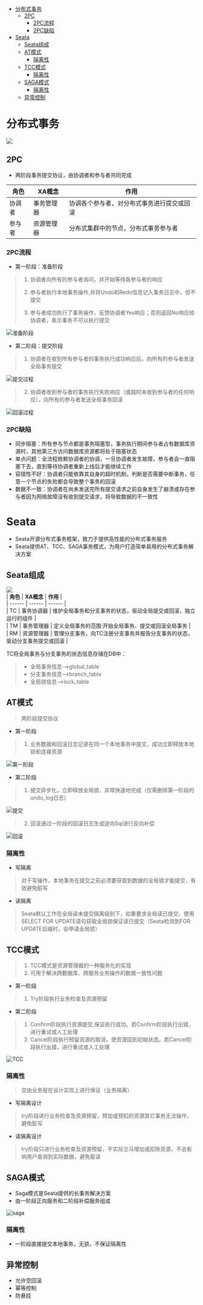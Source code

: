 <!-- TOC -->

- [分布式事务](#分布式事务)
    - [2PC](#2pc)
        - [2PC流程](#2pc流程)
        - [2PC缺陷](#2pc缺陷)
- [Seata](#seata)
    - [Seata组成](#seata组成)
    - [AT模式](#at模式)
        - [隔离性](#隔离性)
    - [TCC模式](#tcc模式)
        - [隔离性](#隔离性-1)
    - [SAGA模式](#saga模式)
        - [隔离性](#隔离性-2)
    - [异常控制](#异常控制)

<!-- /TOC -->
# 分布式事务  
![](./pic/tra.PNG)  
## 2PC  
+ 两阶段事务提交协议，由协调者和参与者共同完成  
  
| **角色** | **XA概念** | **作用** |  
| ------ | ------ | ------ |  
| 协调者 | 事务管理器 | 协调各个参与者，对分布式事务进行提交或回滚 |  
| 参与者 | 资源管理器 | 分布式集群中的节点，分布式事务参与者 |  
### 2PC流程
+ 第一阶段：准备阶段  
> 1. 协调者向所有的参与者询问，并开始等待各参与者的响应  
>  
> 2. 参与者执行本地事务操作,并将Undo和Redo信息记入事务日志中，但不提交  
>  
> 3. 参与者成功执行了事务操作，反馈协调者Yes响应；否则返回No响应给协调者，表示事务不可以执行提交  
>  
![准备阶段](./pic/2pc_1.png) 
+ 第二阶段：提交阶段  
> 1. 协调者在收到所有参与者的事务执行成功响应后，向所有的参与者发送全局事务提交  
  
![提交过程](./pic/2pc_2.png)  
> 2. 协调者收到参与者的事务执行失败响应（或超时未收到参与者的任何响应），向所有的参与者发送全局事务回滚  
  
![回滚过程](./pic/2pc_3.png)  
### 2PC缺陷  
+ 同步阻塞：所有参与节点都是事务阻塞型，事务执行期间参与者占有数据库资源时，其他第三方访问数据库资源都将处于阻塞状态  
+ 单点问题：全流程依赖协调者的协调，一旦协调者发生故障，参与者会一直阻塞下去，直到等待协调者重新上线后才能继续工作  
+ 容错性不好：协调者只能依靠其自身的超时机制，判断是否需要中断事务，任意一个节点的失败都会导致整个事务的回滚  
+ 数据不一致：协调者在尚未发送完所有提交请求之前自身发生了崩溃或存在参与者因为网络故障没有收到提交请求，将导致数据的不一致性  
# Seata  
+ Seata开源分布式事务框架，致力于提供高性能的分布式事务服务  
+ Seata提供AT、TCC、SAGA事务模式，为用户打造简单易用的分布式事务解决方案 
## Seata组成  
![](./pic/seatacom.PNG)  
| **角色** | **XA概念** | **作用** |  
| ------ | ------ | ------ |  
| TC | 事务协调器 | 维护全局事务和分支事务的状态，驱动全局提交或回滚，独立运行的组件 |  
| TM | 事务管理器 | 定义全局事务的范围:开始全局事务、提交或回滚全局事务 |  
| RM | 资源管理器 | 管理分支事务，向TC注册分支事务并报告分支事务的状态，驱动分支事务提交或回滚 |  
  
TC将全局事务与分支事务的状态信息存储在DB中：  
> + 全局事务信息-->global_table  
> + 分支事务信息-->branch_table  
> + 全局锁信息-->lock_table  
## AT模式  
> 两阶段提交协议  
+ 第一阶段  
> 1. 业务数据和回滚日志记录在同一个本地事务中提交，成功立即释放本地锁和连接资源  
  
![第一阶段](./pic/at_1.png)  
+ 第二阶段  
> 1. 提交异步化，立即释放全局锁，非常快速地完成（仅需删除第一阶段的undo_log日志）  
  
![提交](./pic/at_2.png)  
> 2. 回滚通过一阶段的回滚日志生成逆向Sql进行反向补偿  
  
![回滚](./pic/at_3.png)  
### 隔离性  
+ 写隔离  
> 对于写操作，本地事务在提交之前必须要获取到数据的全局锁才能提交，有效避免脏写  
+ 读隔离  
> Seata默认工作在全局读未提交隔离级别下，如果要求全局读已提交，使用SELECT FOR UPDATE语句获取全局锁保证读已提交（Seata检测到FOR UPDATE后缀时，会申请全局锁）  
## TCC模式  
> 1. TCC模式是资源管理器的一种服务化的实现  
> 2. 可用于解决跨数据库、跨服务业务操作的数据一致性问题  
+ 第一阶段  
> 1. Try阶段执行业务检查及资源预留  
+ 第二阶段  
> 1. Confirm阶段执行资源提交,保证执行成功。若Confirm阶段执行出错，进行重试或人工处理  
> 2. Cancel阶段执行预留资源的取消，使资源回到初始状态。若Cancel阶段执行出错，进行重试或人工处理  
  
![TCC](./pic/tcc.png)  
### 隔离性  
> 交由业务层在设计实现上进行保证（业务隔离）  
+ 写隔离设计  
> try阶段进行业务检查及资源预留，预加或预扣的资源其它事务无法操作，避免脏写  
+ 读隔离设计  
> try阶段只进行业务检查及资源预留，不实际立马增加或扣除资源，不会影响用户查询到实际数据，避免脏读  
## SAGA模式  
+ Saga模式是Seata提供的长事务解决方案  
+ 由一阶段正向服务和二阶段补偿服务组成  
  
![saga](./pic/saga.png)  
### 隔离性  
+ 一阶段直接提交本地事务，无锁，不保证隔离性
## 异常控制  
+ 允许空回滚  
+ 幂等控制  
+ 防悬挂  